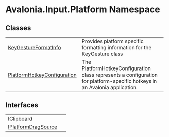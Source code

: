 # Avalonia.Input.Platform Namespace






## Classes
<table>
<tr>
<td><a href="T_Avalonia_Input_Platform_KeyGestureFormatInfo">KeyGestureFormatInfo</a></td>
<td>Provides platform specific formatting information for the KeyGesture class</td>
</tr>
<tr>
<td><a href="T_Avalonia_Input_Platform_PlatformHotkeyConfiguration">PlatformHotkeyConfiguration</a></td>
<td>The PlatformHotkeyConfiguration class represents a configuration for platform-specific hotkeys in an Avalonia application.</td>
</tr>
</table>

## Interfaces
<table>
<tr>
<td><a href="T_Avalonia_Input_Platform_IClipboard">IClipboard</a></td>
<td> </td>
</tr>
<tr>
<td><a href="T_Avalonia_Input_Platform_IPlatformDragSource">IPlatformDragSource</a></td>
<td> </td>
</tr>
</table>